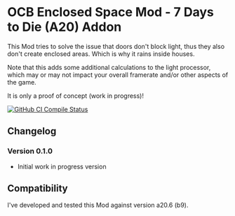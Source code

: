# OCB Enclosed Space Mod - 7 Days to Die (A20) Addon

This Mod tries to solve the issue that doors don't
block light, thus they also don't create enclosed
areas. Which is why it rains inside houses.

Note that this adds some additional calculations to
the light processor, which may or may not impact your
overall framerate and/or other aspects of the game.

It is only a proof of concept (work in progress)!

[![GitHub CI Compile Status][4]][3]

[3]: https://github.com/OCB7D2D/OcbEnclosedSpace/actions/workflows/ci.yml
[4]: https://github.com/OCB7D2D/OcbEnclosedSpace/actions/workflows/ci.yml/badge.svg

## Changelog

### Version 0.1.0

- Initial work in progress version

## Compatibility

I've developed and tested this Mod against version a20.6 (b9).
